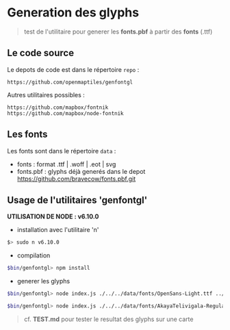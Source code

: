 # Generation des glyphs

> test de l'utilitaire pour generer les **fonts.pbf** à partir des **fonts** (.ttf)

## Le code source

Le depots de code est dans le répertoire `repo` :

    https://github.com/openmaptiles/genfontgl

Autres utilitaires possibles :

    https://github.com/mapbox/fontnik
    https://github.com/mapbox/node-fontnik

## Les fonts

Les fonts sont dans le répertoire `data` :

* fonts : format .ttf | .woff | .eot | svg
* fonts.pbf : glyphs déjà generés dans le depot https://github.com/bravecow/fonts.pbf.git

## Usage de l'utilitaires 'genfontgl'

**UTILISATION DE NODE : v6.10.0**

* installation avec l'utilitaire 'n'

```sh
$> sudo n v6.10.0
```

* compilation

```sh
$bin/genfontgl> npm install
```

* generer les glyphs

```sh
$bin/genfontgl> node index.js ./../../data/fonts/OpenSans-Light.ttf ../../test/fonts.pbf/genfontgl/

$bin/genfontgl> node index.js ./../../data/fonts/AkayaTelivigala-Regular.ttf ../../test/fonts.pbf/genfontgl/
```

> cf. **TEST.md** pour tester le resultat des glyphs sur une carte
